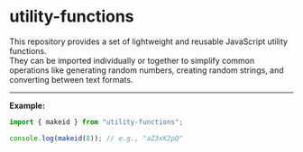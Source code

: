 # utility-functions

This repository provides a set of lightweight and reusable JavaScript utility functions.  
They can be imported individually or together to simplify common operations like generating random numbers, creating random strings, and converting between text formats.

---

**Example:**

```js
import { makeid } from "utility-functions";

console.log(makeid(8)); // e.g., "aZ3xK2pQ"
```
